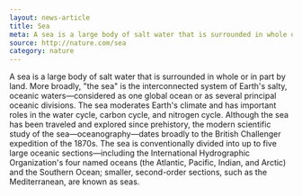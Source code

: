 ```yaml
---
layout: news-article
title: Sea
meta: A sea is a large body of salt water that is surrounded in whole or in part by land.
source: http://nature.com/sea
category: nature
---
```


A sea is a large body of salt water that is surrounded in whole or in part by land. More broadly, "the sea" is the interconnected system of Earth's salty, oceanic waters—considered as one global ocean or as several principal oceanic divisions. The sea moderates Earth's climate and has important roles in the water cycle, carbon cycle, and nitrogen cycle. Although the sea has been traveled and explored since prehistory, the modern scientific study of the sea—oceanography—dates broadly to the British Challenger expedition of the 1870s. The sea is conventionally divided into up to five large oceanic sections—including the International Hydrographic Organization's four named oceans (the Atlantic, Pacific, Indian, and Arctic) and the Southern Ocean; smaller, second-order sections, such as the Mediterranean, are known as seas.
